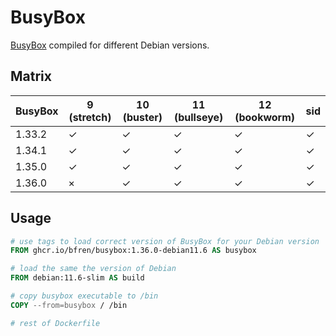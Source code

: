 # BusyBox

[BusyBox](https://busybox.net) compiled for different Debian versions.

## Matrix

| BusyBox | 9 (stretch) | 10 (buster) | 11 (bullseye) | 12 (bookworm) | sid      |
| ------- | ----------- | ----------- | ------------- | ------------- | -------- |
| 1.33.2  | ✓           | ✓           | ✓             | ✓             | ✓        |
| 1.34.1  | ✓           | ✓           | ✓             | ✓             | ✓        |
| 1.35.0  | ✓           | ✓           | ✓             | ✓             | ✓        |
| 1.36.0  | ×           | ✓           | ✓             | ✓             | ✓        |

## Usage

```Dockerfile
# use tags to load correct version of BusyBox for your Debian version
FROM ghcr.io/bfren/busybox:1.36.0-debian11.6 AS busybox

# load the same the version of Debian
FROM debian:11.6-slim AS build

# copy busybox executable to /bin
COPY --from=busybox / /bin

# rest of Dockerfile
```
